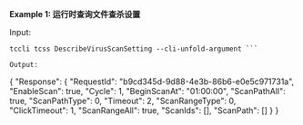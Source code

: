 **Example 1: 运行时查询文件查杀设置**



Input: 

```
tccli tcss DescribeVirusScanSetting --cli-unfold-argument ```

Output: 
```
{
    "Response": {
        "RequestId": "b9cd345d-9d88-4e3b-86b6-e0e5c971731a",
        "EnableScan": true,
        "Cycle": 1,
        "BeginScanAt": "01:00:00",
        "ScanPathAll": true,
        "ScanPathType": 0,
        "Timeout": 2,
        "ScanRangeType": 0,
        "ClickTimeout": 1,
        "ScanRangeAll": true,
        "ScanIds": [],
        "ScanPath": []
    }
}
```

